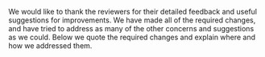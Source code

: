 We would like to thank the reviewers for their detailed feedback and useful suggestions for improvements. We have made all of the required changes, and have tried to address as many of the other concerns and suggestions as we could. Below we quote the required changes and explain where and how we addressed them.